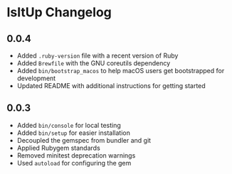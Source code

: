 # IsItUp Changelog

## 0.0.4
- Added `.ruby-version` file with a recent version of Ruby
- Added `Brewfile` with the GNU coreutils dependency
- Added `bin/bootstrap_macos` to help macOS users get bootstrapped for development
- Updated README with additional instructions for getting started

## 0.0.3
- Added `bin/console` for local testing
- Added `bin/setup` for easier installation
- Decoupled the gemspec from bundler and git
- Applied Rubygem standards
- Removed minitest deprecation warnings
- Used `autoload` for configuring the gem
